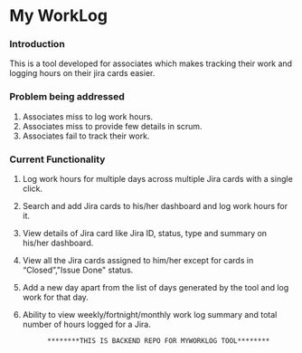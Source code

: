 # My WorkLog

### Introduction
  This is a tool developed for associates which makes tracking their work and logging hours on their jira cards easier.

### Problem being addressed
1) Associates miss to log work hours.
2) Associates miss to provide few details in scrum.
3) Associates fail to track their work.

### Current Functionality
1) Log work hours for multiple days across multiple Jira cards with a single click.
2) Search and add Jira cards to his/her dashboard and log work hours for it.
3) View details of Jira card like Jira ID, status, type and summary on his/her dashboard.
4) View all the Jira cards assigned to him/her except for cards in “Closed”,"Issue Done" status.
5) Add a new day apart from the list of days generated by the tool and log work for that day.
6) Ability to view weekly/fortnight/monthly work log summary and total number of hours logged for a Jira.


             ********THIS IS BACKEND REPO FOR MYWORKLOG TOOL******** 


